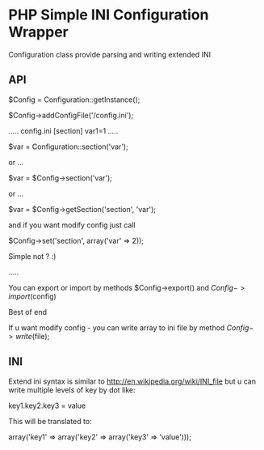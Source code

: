 PHP Simple INI Configuration Wrapper
==============

Configuration class provide parsing and writing extended INI

API
--------------
$Config = Configuration::getInstance();

$Config->addConfigFile('/config.ini');

.....
config.ini
[section]
var1=1
.....

$var = Configuration::section('var');

or ...

$var = $Config->section('var');

or ...

$var = $Config->getSection('section', 'var');

and if you want modify config just call

$Config->set('section', array('var' => 2));

Simple not ? :)

.....

You can export or import by methods $Config->export() and $Config->import ($config)

Best of end

If u want modify config - you can write array to ini file by method $Config->write($file);

INI
--------------
Extend ini syntax is similar to http://en.wikipedia.org/wiki/INI_file but u 
can write multiple levels of key by dot like: 

key1.key2.key3 = value

This will be translated to:

array('key1' => array('key2' => array('key3' => 'value')));

